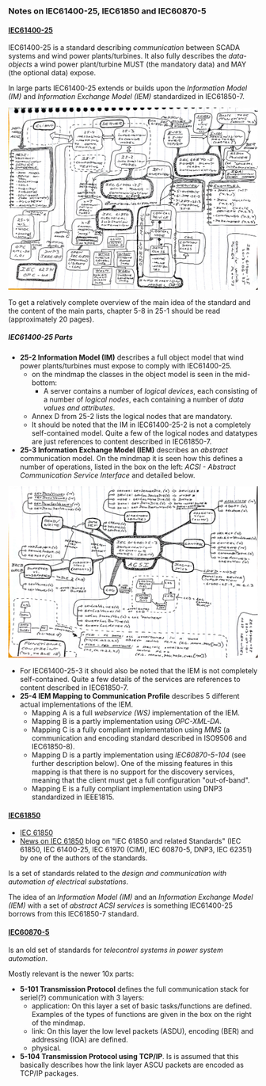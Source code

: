 ### Notes on IEC61400-25, IEC61850 and IEC60870-5

#### [IEC61400-25](https://en.wikipedia.org/wiki/IEC_61400-25)

IEC61400-25 is a standard describing *communication* between SCADA systems and wind power plants/turbines. It also fully describes the *data-objects* a wind power plant/turbine MUST (the mandatory data) and MAY (the optional data) expose.

In large parts IEC61400-25 extends or builds upon the *Information Model (IM)* and *Information Exchange Model (IEM)* standardized in IEC61850-7.

[![IEC61400-25](iec61400.jpg "IEC61400-25")](iec61400.jpg)

To get a relatively complete overview of the main idea of the standard and the content of the main parts, chapter 5-8 in 25-1 should be read (approximately 20 pages).

##### IEC61400-25 Parts

* **25-2 Information Model (IM)** describes a full object model that wind power plants/turbines must expose to comply with IEC61400-25.
  * on the mindmap the classes in the object model is seen in the mid-bottom:
    * A server contains a number of *logical devices*, each consisting of a number of *logical nodes*, each containing a number of *data values and attributes*.
  * Annex D from 25-2 lists the logical nodes that are mandatory.
  * It should be noted that the IM in IEC61400-25-2 is not a completely self-contained model. Quite a few of the logical nodes and datatypes are just references to content described in IEC61850-7.
* **25-3 Information Exchange Model (IEM)** describes an *abstract* communication model. On the mindmap it is seen how this defines a number of operations, listed in the box on the left: *ACSI - Abstract Communication Service Interface* and detailed below.

[![IEC61400-25-3](iec61400-ACSI.jpg "IEC61400-25-3")](iec61400-ACSI.jpg)

  * For IEC61400-25-3 it should also be noted that the IEM is not completely self-contained. Quite a few details of the services are references to content described in IEC61850-7.
* **25-4 IEM Mapping to Communication Profile** describes 5 different actual implementations of the IEM.
  * Mapping A is a full *webservice (WS)* implementation of the IEM.
  * Mapping B is a partly implementation using *OPC-XML-DA*.
  * Mapping C is a fully compliant implementation  using *MMS* (a communication and encoding standard described in ISO9506 and IEC61850-8).
  * Mapping D is a partly implementation using *IEC60870-5-104* (see further description below). One of the missing features in this mapping is that there is no support for the discovery services, meaning that the client must get a full configuration "out-of-band".
  * Mapping E is a fully compliant implementation using DNP3 standardized in IEEE1815.

#### [IEC61850](https://en.wikipedia.org/wiki/IEC_61850)

* [IEC 61850](https://iec61850.dvl.iec.ch/)
* [News on IEC 61850](http://blog.nettedautomation.com/) blog on "IEC 61850 and related Standards" (IEC 61850, IEC 61400-25, IEC 61970 (CIM), IEC 60870-5, DNP3, IEC 62351) by one of the authors of the standards.

Is a set of standards related to the *design and communication with automation of electrical substations*.

The idea of an *Information Model (IM)* and an *Information Exchange Model (IEM)* with a set of *abstract ACSI services* is something IEC61400-25 borrows from this IEC61850-7 standard.

#### [IEC60870-5](https://en.wikipedia.org/wiki/IEC_60870-5)

Is an old set of standards for *telecontrol systems in power system automation*.

Mostly relevant is the newer 10x parts:

* **5-101 Transmission Protocol** defines the full communication stack for seriel(?) communication with 3 layers:
  * application: On this layer a set of basic tasks/functions are defined. Examples of the types of functions are given in the box on the right of the mindmap.
  * link: On this layer the low level packets (ASDU), encoding (BER) and addressing (IOA) are defined.
  * physical.
* **5-104 Transmission Protocol using TCP/IP**. Is is assumed that this basically describes how the link layer ASCU packets are encoded as TCP/IP packages.
